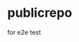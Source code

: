 # publicrepo
for e2e test




































































































































































































































































































































































































































































































































































































































































































































































































































































































































































































































































































































































